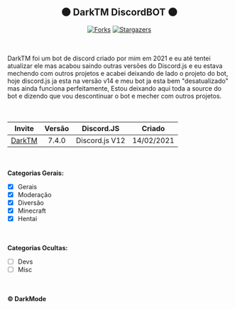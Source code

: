 <h2 align="center">🌑 DarkTM DiscordBOT 🌑</h2>

<div align="center">
  
[![Forks][forks-shield]][forks-url]
[![Stargazers][stars-shield]][stars-url]

</div>

ﾠ

DarkTM foi um bot de discord criado por mim em 2021 e eu até tentei atualizar ele mas acabou saindo outras versões do Discord.js e eu estava mechendo com outros projetos e acabei deixando de lado o projeto do bot, hoje discord.js ja esta na versão v14 e meu bot ja esta bem "desatualizado" mas ainda funciona perfeitamente, Estou deixando aqui toda a source do bot e dizendo que vou descontinuar o bot e mecher com outros projetos.


ﾠ

Invite | Versão | Discord.JS | Criado
:----:|:-------:|:------:|:------:
[DarkTM](https://discord.com/api/oauth2/authorize?client_id=810668573336535071&permissions=8&scope=bot) | 7.4.0 | Discord.js V12 | 14/02/2021

ﾠ

**Categorias Gerais:**

- [x] Gerais
- [x] Moderação
- [x] Diversão
- [x] Minecraft
- [x] Hentai

ﾠ

**Categorias Ocultas:**

- [ ] Devs
- [ ] Misc

ﾠ

**© DarkMode**

[forks-shield]: https://img.shields.io/github/forks/0DarkMode0/DarkTM.svg?style=for-the-badge
[forks-url]: https://github.com/0DarkMode0/DarkTM/network/members
[stars-shield]: https://img.shields.io/github/stars/0DarkMode0/DarkTM.svg?style=for-the-badge
[stars-url]: https://github.com/0DarkMode0/DarkTM/stargazers
